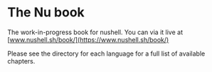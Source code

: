 # The Nu book

The work-in-progress book for nushell. You can via it live at [www.nushell.sh/book/](https://www.nushell.sh/book/)

Please see the directory for each language for a full list of available chapters.
